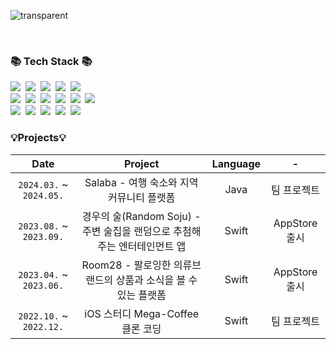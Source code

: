 ![transparent](https://capsule-render.vercel.app/api?type=transparent&fontColor=703ee5&text=chobo5's%20GitHub%20&height=150&fontSize=60&desc=Welcome!&descAlignY=75&descAlign=60)

   
<br>

<h3>📚 Tech Stack 📚</h3>
<p>
  <img src="https://img.shields.io/badge/Java-007396?style=flat-square&logo=Java&logoColor=white"/></a>&nbsp
  <img src="https://img.shields.io/badge/Javascript-ffb13b?style=flat-square&logo=javascript&logoColor=white"/></a>&nbsp 
  <img src="https://img.shields.io/badge/Swift-F05138.svg?style=flat-square&logo=swift&logoColor=white"/></a>&nbsp
  <img src="https://img.shields.io/badge/html5-E34F26.svg?style=flat-square&logo=html5&logoColor=white" />&nbsp
  <img src="https://img.shields.io/badge/css3-1572B6.svg?style=flat-square&logo=css3&logoColor=white" />&nbsp
  <br>
  <img src="https://img.shields.io/badge/Spring-6DB33F?style=flat-square&logo=Spring&logoColor=white"/></a>&nbsp
  <img src="https://img.shields.io/badge/SpringBoot-6DB33F?style=flat-square&logo=SpringBoot&logoColor=white"/></a>&nbsp
  <img src="https://img.shields.io/badge/SpringSecurity-6DB33F?style=flat-square&logo=springsecurity&logoColor=white"/></a>&nbsp
  <img src="https://img.shields.io/badge/Node.js-339933?style=flat-square&logo=Node.js&logoColor=white"/></a>&nbsp
  <img src="https://img.shields.io/badge/Express-000000?style=flat-square&logo=Express&logoColor=white"/></a>&nbsp
  <img src="https://img.shields.io/badge/jQuery-0769AD?style=flat-square&logo=jquery&logoColor=white"/></a>&nbsp 
  
  <br>
  <img src="https://img.shields.io/badge/ncp-03C75A?style=flat-square&logo=naver&logoColor=white"/></a>&nbsp
  <img src="https://img.shields.io/badge/Mysql-E6B91E?style=flat-square&logo=MySql&logoColor=white"/></a>&nbsp 
  <img src="https://img.shields.io/badge/Docker-2496ED?style=flat-square&logo=Docker&logoColor=white"/></a>&nbsp 
  <img src="https://img.shields.io/badge/Jenkins-D24939?style=flat-square&logo=Jenkins&logoColor=white"/></a>&nbsp 
  <img src="https://img.shields.io/badge/Firebase-FFCA28?style=flat-square&logo=Firebase&logoColor=white"/></a>&nbsp 
</p>


### 💡**Projects**💡
|  Date  | Project  |  Language   |  -   |
|:---:|:---:|:---:|:---:|
| `2024.03.` ~ `2024.05.`  |  Salaba - 여행 숙소와 지역 커뮤니티 플랫폼  | Java | 팀 프로젝트 |
| `2023.08.` ~ `2023.09.`  |  경우의 술(Random Soju) - 주변 술집을 랜덤으로 추첨해주는 엔터테인먼트 앱 | Swift | AppStore 출시 |
| `2023.04.` ~ `2023.06.`  |  Room28 - 팔로잉한 의류브랜드의 상품과 소식을 볼 수 있는 플랫폼 | Swift | AppStore 출시 |
| `2022.10.` ~ `2022.12.`  |  iOS 스터디 Mega-Coffee 클론 코딩 | Swift | 팀 프로젝트 |



